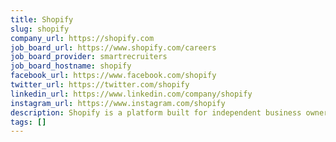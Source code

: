 ```yaml
---
title: Shopify
slug: shopify
company_url: https://shopify.com
job_board_url: https://www.shopify.com/careers
job_board_provider: smartrecruiters
job_board_hostname: shopify
facebook_url: https://www.facebook.com/shopify
twitter_url: https://twitter.com/shopify
linkedin_url: https://www.linkedin.com/company/shopify
instagram_url: https://www.instagram.com/shopify
description: Shopify is a platform built for independent business owners of all shapes and sizes to start, sell, market and manage their businesses online, in-store, and everywhere between.
tags: []
---
```

